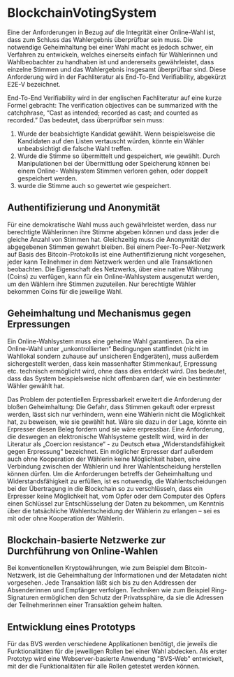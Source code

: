 # BlockchainVotingSystem
Eine der Anforderungen in Bezug auf die Integrität einer Online-Wahl ist, dass zum
Schluss das Wahlergebnis überprüfbar sein muss. Die notwendige Geheimhaltung bei
einer Wahl macht es jedoch schwer, ein Verfahren zu entwickeln, welches einerseits
einfach für Wählerinnen und Wahlbeobachter zu handhaben ist und andererseits
gewährleistet, dass einzelne Stimmen und das Wahlergebnis insgesamt überprüfbar
sind. Diese Anforderung wird in der Fachliteratur als End-To-End Verifiability,
abgekürzt E2E-V bezeichnet.

End-To-End Verifiability wird in der englischen
Fachliteratur auf eine kurze Formel gebracht:
The verification objectives can be summarized with the catchphrase, “Cast as intended;
recorded as cast; and counted as recorded.” 
Das bedeutet, dass überprüfbar sein muss:
1. Wurde der beabsichtigte Kandidat gewählt. Wenn beispielsweise die Kandidaten
auf den Listen vertauscht würden, könnte ein Wähler unbeabsichtigt die falsche
Wahl treffen.
2. Wurde die Stimme so übermittelt und gespeichert, wie gewählt. Durch
Manipulationen bei der Übermittlung oder Speicherung können bei einem Online-
Wahlsystem Stimmen verloren gehen, oder doppelt gespeichert werden.
3. wurde die Stimme auch so gewertet wie gespeichert.

## Authentifizierung und Anonymität
Für eine demokratische Wahl muss auch gewährleistet werden, dass nur berechtigte
Wählerinnen ihre Stimme abgeben können und dass jeder die gleiche Anzahl von
Stimmen hat. Gleichzeitig muss die Anonymität der abgegebenen Stimmen gewahrt
bleiben. Bei einem Peer-To-Peer-Netzwerk auf Basis des Bitcoin-Protokolls ist eine
Authentifizierung nicht vorgesehen, jeder kann Teilnehmer in dem Netzwerk werden
und alle Transaktionen beobachten. Die Eigenschaft des Netzwerks, über eine native Währung (Coins)
zu verfügen, kann für ein Online-Wahlsystem ausgenutzt werden, um den Wählern ihre Stimmen zuzuteilen.
Nur berechtigte Wähler bekommen Coins für die jeweilige Wahl.

## Geheimhaltung und Mechanismus gegen Erpressungen
Ein Online-Wahlsystem muss eine geheime Wahl garantieren. Da eine Online-Wahl
unter „unkontrollierten“ Bedingungen stattfindet (nicht im Wahllokal sondern zuhause
auf unsicheren Endgeräten), muss außerdem sichergestellt werden, dass kein
massenhafter Stimmenkauf, Erpressung etc. technisch ermöglicht wird, ohne dass dies
entdeckt wird. Das bedeutet, dass das System beispielsweise nicht offenbaren darf, wie
ein bestimmter Wähler gewählt hat.

Das Problem der potentiellen Erpressbarkeit erweitert die Anforderung der bloßen
Geheimhaltung: Die Gefahr, dass Stimmen gekauft oder erpresst werden, lässt sich nur
verhindern, wenn eine Wählerin nicht die Möglichkeit hat, zu beweisen, wie sie gewählt
hat. Wäre sie dazu in der Lage, könnte ein Erpresser diesen Beleg fordern und sie wäre
erpressbar. Eine Anforderung, die deswegen an elektronische Wahlsysteme gestellt
wird, wird in der Literatur als „Coercion resistance“ - zu Deutsch etwa
„Widerstandsfähigkeit gegen Erpressung“ bezeichnet. Ein möglicher Erpresser darf
außerdem auch ohne Kooperation der Wählerin keine Möglichkeit haben, eine
Verbindung zwischen der Wählerin und ihrer Wahlentscheidung herstellen können
dürfen. Um die Anforderungen betreffs der Geheimhaltung und Widerstandsfähigkeit zu
erfüllen, ist es notwendig, die Wahlentscheidungen bei der Übertragung in die
Blockchain so zu verschlüsseln, dass ein Erpresser keine Möglichkeit hat, vom Opfer
oder dem Computer des Opfers einen Schlüssel zur Entschlüsselung der Daten zu
bekommen, um Kenntnis über die tatsächliche Wahlentscheidung der Wählerin zu
erlangen – sei es mit oder ohne Kooperation der Wählerin.

## Blockchain-basierte Netzwerke zur Durchführung von Online-Wahlen

Bei konventionellen Kryptowährungen, wie zum Beispiel dem Bitcoin-Netzwerk, ist die Geheimhaltung der
Informationen und der Metadaten nicht vorgesehen. Jede Transaktion läßt sich bis zu den Addressen der Absenderinnen und Empfänger verfolgen.
Techniken wie zum Beispiel Ring-Signaturen ermöglichen den Schutz der Privatssphäre, da sie die Adressen der Teilnehmerinnen einer Transaktion geheim halten.

## Entwicklung eines Prototyps

Für das BVS werden verschiedene Applikationen benötigt, die jeweils die Funktionalitäten für die jeweiligen Rollen bei einer Wahl abdecken. Als erster Prototyp wird eine Webserver-basierte Anwendung "BVS-Web" entwickelt, mit der die Funktionalitäten für alle Rollen getestet werden können.
